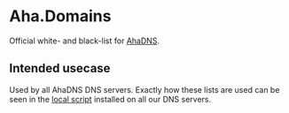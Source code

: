 # Aha.Domains

Official white- and black-list for [AhaDNS](https://ahadns.com).

## Intended usecase

Used by all AhaDNS DNS servers. Exactly how these lists are used can be seen in the [local script](https://github.com/AhaDNS/dns-server-setup/blob/main/files/scripts/bash/unbound_update.sh) installed on all our DNS servers.
